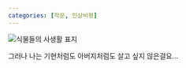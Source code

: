 ```yaml
---
categories: [작문, 인상비평]
---
```

![식물들의 사생활 표지](https://image.aladin.co.kr/product/3538/68/cover500/8954623298_1.jpg)

그러나 나는 기현처럼도 아버지처럼도 살고 싶지 않은걸요…